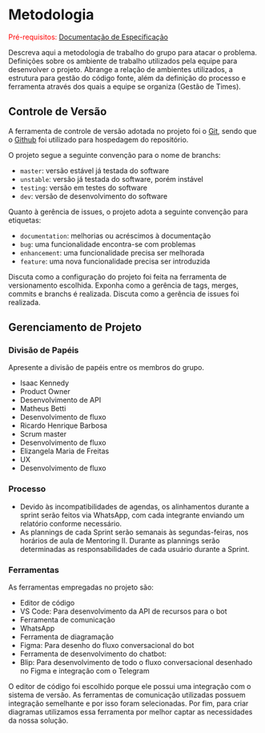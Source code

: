 
# Metodologia

<span style="color:red">Pré-requisitos: <a href="2-Especificação do Projeto.md"> Documentação de Especificação</a></span>

Descreva aqui a metodologia de trabalho do grupo para atacar o problema. Definições sobre os ambiente de trabalho utilizados pela  equipe para desenvolver o projeto. Abrange a relação de ambientes utilizados, a estrutura para gestão do código fonte, além da definição do processo e ferramenta através dos quais a equipe se organiza (Gestão de Times).

## Controle de Versão

A ferramenta de controle de versão adotada no projeto foi o
[Git](https://git-scm.com/), sendo que o [Github](https://github.com)
foi utilizado para hospedagem do repositório.

O projeto segue a seguinte convenção para o nome de branchs:

- `master`: versão estável já testada do software
- `unstable`: versão já testada do software, porém instável
- `testing`: versão em testes do software
- `dev`: versão de desenvolvimento do software

Quanto à gerência de issues, o projeto adota a seguinte convenção para
etiquetas:

- `documentation`: melhorias ou acréscimos à documentação
- `bug`: uma funcionalidade encontra-se com problemas
- `enhancement`: uma funcionalidade precisa ser melhorada
- `feature`: uma nova funcionalidade precisa ser introduzida

Discuta como a configuração do projeto foi feita na ferramenta de versionamento escolhida. Exponha como a gerência de tags, merges, commits e branchs é realizada. Discuta como a gerência de issues foi realizada.

## Gerenciamento de Projeto

### Divisão de Papéis

Apresente a divisão de papéis entre os membros do grupo.

- Isaac Kennedy 
 - Product Owner
 - Desenvolvimento de API
- Matheus Betti
 - Desenvolvimento de fluxo
- Ricardo Henrique Barbosa 
 - Scrum master
 - Desenvolvimento de fluxo
- Elizangela Maria de Freitas
 - UX
 - Desenvolvimento de fluxo

### Processo

- Devido às incompatibilidades de agendas, os alinhamentos durante a sprint serão feitos via WhatsApp, com cada integrante enviando um relatório conforme necessário.
- As plannings de cada Sprint serão semanais às segundas-feiras, nos horários de aula de Mentoring II. Durante as plannings serão determinadas as responsabilidades de cada usuário durante a Sprint.

### Ferramentas

As ferramentas empregadas no projeto são:

- Editor de código
 - VS Code: Para desenvolvimento da API de recursos para o bot
- Ferramenta de comunicação
 - WhatsApp
- Ferramenta de diagramação
 - Figma: Para desenho do fluxo conversacional do bot
- Ferramenta de desenvolvimento do chatbot:
 - Blip: Para desenvolvimento de todo o fluxo conversacional desenhado no Figma e integração com o Telegram

O editor de código foi escolhido porque ele possui uma integração com o
sistema de versão. As ferramentas de comunicação utilizadas possuem
integração semelhante e por isso foram selecionadas. Por fim, para criar
diagramas utilizamos essa ferramenta por melhor captar as
necessidades da nossa solução.

